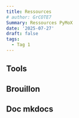 ```yaml
---
title: Ressources
# author: GrCOTE7
Summary: Ressources PyMoX
date: '2025-07-27'
draft: false
tags:
  - Tag 1
---
```


## Tools

## Brouillon

## Doc mkdocs
